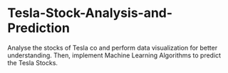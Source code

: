 # Tesla-Stock-Analysis-and-Prediction
Analyse the stocks of Tesla co and perform data visualization for better understanding. Then, implement Machine Learning Algorithms to predict the Tesla Stocks.
